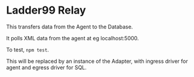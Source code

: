 # Ladder99 Relay

This transfers data from the Agent to the Database.

It polls XML data from the agent at eg localhost:5000.

To test, `npm test`.

This will be replaced by an instance of the Adapter, with ingress driver for agent and egress driver for SQL.
